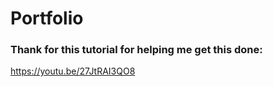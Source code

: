 # Portfolio

### Thank for this tutorial for helping me get this done:
https://youtu.be/27JtRAI3QO8
